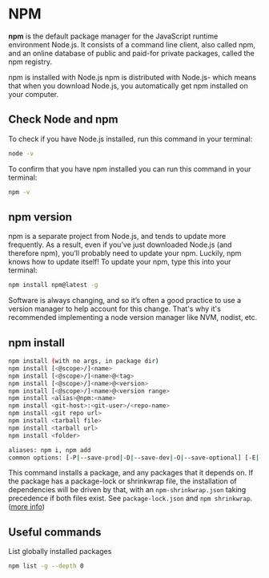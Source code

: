# NPM

**npm** is the default package manager for the JavaScript runtime environment Node.js. It consists of a command line client, also called npm, and an online database of public and paid-for private packages, called the npm registry.

npm is installed with Node.js npm is distributed with Node.js- which means that when you download Node.js, you automatically get npm installed on your computer.

## Check Node and npm

To check if you have Node.js installed, run this command in your terminal:
```bash
node -v
```

To confirm that you have npm installed you can run this command in your terminal:
```bash
npm -v
```

## npm version

npm is a separate project from Node.js, and tends to update more frequently. As a result, even if you’ve just downloaded Node.js (and therefore npm), you’ll probably need to update your npm. Luckily, npm knows how to update itself! To update your npm, type this into your terminal:
```bash
npm install npm@latest -g
```

Software is always changing, and so it’s often a good practice to use a version manager to help account for this change. That's why it's recommended implementing a node version manager like NVM, nodist, etc.

## npm install

```bash
npm install (with no args, in package dir)
npm install [<@scope>/]<name>
npm install [<@scope>/]<name>@<tag>
npm install [<@scope>/]<name>@<version>
npm install [<@scope>/]<name>@<version range>
npm install <alias>@npm:<name>
npm install <git-host>:<git-user>/<repo-name>
npm install <git repo url>
npm install <tarball file>
npm install <tarball url>
npm install <folder>

aliases: npm i, npm add
common options: [-P|--save-prod|-D|--save-dev|-O|--save-optional] [-E|--save-exact] [-B|--save-bundle] [--no-save] [--dry-run]
```

This command installs a package, and any packages that it depends on. If the package has a package-lock or shrinkwrap file, the installation of dependencies will be driven by that, with an `npm-shrinkwrap.json` taking precedence if both files exist. See `package-lock.json` and `npm shrinkwrap`. ([more info](https://docs.npmjs.com/cli/v6/commands/npm-install))

## Useful commands

List globally installed packages
```bash
npm list -g --depth 0
```